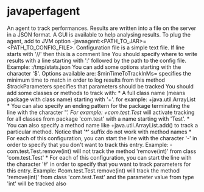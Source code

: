 javaperfagent
=============

An agent to track performances. Results are written into a file on the server in a JSON format. A GUI is available to help analysing results.
To plug the agent, add to JVM option -javaagent:<PATH_TO_JAR>=<PATH_TO_CONFIG_FILE>.
Configuration file is a simple text file.
If line starts with '//' then this is a comment line
You should specify where to write results with a line starting with ':' followed by the path to the config file. Example:
	:/tmp/stats.json
You can add some options starting with the character '$'. Options available are:
	$minTimeToTrackInMs=<TIME IN MS>
	  specifies the minimum time to match in order to log results from this method
	$trackParameters
	  specifies that parameters should be tracked
You should add some classes or methods to track with: 
	* A full class name (means package with class name) starting with '+'. for example:
		+java.util.ArrayList
	* You can also specify an ending pattern for the package terminating the line with the character '*'. For example:
		+com.test.Test*
	  will activate tracking for all classes from package 'com.test' with a name starting with 'Test'.
	* You can also specify a method name like
		+java.util.ArrayList.add()
	  to track a particular method. Notice that '*' suffix do not work with method names
	* For each of this configuration, you can start the line with the character '-' in order to specify that you don't want to track this entry. Example:
		-com.test.Test.remove(int)
	  will not track the method 'remove(int)' from class 'com.test.Test'
	* For each of this configuration, you can start the line with the character '#' in order to specify that you want to track parameters for this entry. Example:
		#com.test.Test.remove(int)
	  will track the method 'remove(int)' from class 'com.test.Test' and the parameter value from type 'int' will be tracked also
